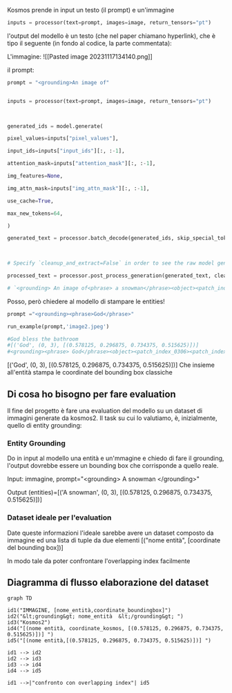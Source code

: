 Kosmos prende in input un testo (il prompt) e un'immagine

```python
inputs = processor(text=prompt, images=image, return_tensors="pt")
```

l'output del modello è un testo (che nel paper chiamano hyperlink), che è tipo il seguente (in fondo al codice, la parte commentata):

L'immagine:
![[Pasted image 20231117134140.png]]

il prompt:
```python
prompt = "<grounding>An image of"
```


```python

inputs = processor(text=prompt, images=image, return_tensors="pt")

  

generated_ids = model.generate(

pixel_values=inputs["pixel_values"],

input_ids=inputs["input_ids"][:, :-1],

attention_mask=inputs["attention_mask"][:, :-1],

img_features=None,

img_attn_mask=inputs["img_attn_mask"][:, :-1],

use_cache=True,

max_new_tokens=64,

)

generated_text = processor.batch_decode(generated_ids, skip_special_tokens=True)[0]

  

# Specify `cleanup_and_extract=False` in order to see the raw model generation.

processed_text = processor.post_process_generation(generated_text, cleanup_and_extract=False)

# `<grounding> An image of<phrase> a snowman</phrase><object><patch_index_0044><patch_index_0863></object> warming himself by<phrase> a fire</phrase><object><patch_index_0005><patch_index_0911></object>.`
```

Posso, però chiedere al modello di stampare le entities!

```python
prompt ="<grounding><phrase>God</phrase>"

run_example(prompt,'image2.jpeg')

#God bless the bathroom 
#[('God', (0, 3), [(0.578125, 0.296875, 0.734375, 0.515625)])] 
#<grounding><phrase> God</phrase><object><patch_index_0306><patch_index_0535></object> bless the bathroom

```

\[('God', (0, 3), \[(0.578125, 0.296875, 0.734375, 0.515625)])] 
Che insieme all'entità stampa le coordinate del bounding box classiche

## Di cosa ho bisogno per fare evaluation
Il fine del progetto è fare una evaluation del modello su un dataset di immagini generate da kosmos2.
Il task su cui lo valutiamo, è, inizialmente, quello di entity grounding:
### Entity Grounding
Do in input al modello una entità e un'mmagine e chiedo di fare il grounding, l'output dovrebbe essere un bounding box che corrisponde a quello reale.

Input: immagine, prompt="\<grounding> A snowman \</grounding>"

Output (entities)=\[('A snowman', (0, 3), \[(0.578125, 0.296875, 0.734375, 0.515625)])] 

### Dataset ideale per l'evaluation
Date queste informazioni l'ideale sarebbe avere un dataset composto da immagine ed una lista di tuple da due elementi \[("nome entità", \[coordinate del bounding box])]

In modo tale da poter confrontare l'overlapping index facilmente

## Diagramma di flusso elaborazione del dataset

```mermaid
graph TD

id1("IMMAGINE, [nome_entità,coordinate_boundingbox]")
id2("&lt;grounding&gt; nome_entità  &lt;/grounding&gt; ")
id3("Kosmos2")
id4("[(nome entità, coordinate_kosmos, [(0.578125, 0.296875, 0.734375, 0.515625)])] ")
id5("[(nome entità,[(0.578125, 0.296875, 0.734375, 0.515625)])] ")

id1 --> id2 
id2 --> id3
id3 --> id4
id4 --> id5

id1 -->|"confronto con overlapping index"| id5
```





